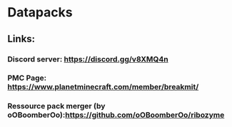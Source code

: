 # Datapacks

## Links:

### Discord server: https://discord.gg/v8XMQ4n
### PMC Page: https://www.planetminecraft.com/member/breakmit/
### Ressource pack merger (by oOBoomberOo):https://github.com/oOBoomberOo/ribozyme
